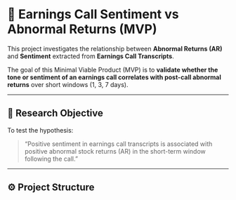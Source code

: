 # 🧠 Earnings Call Sentiment vs Abnormal Returns (MVP)

This project investigates the relationship between **Abnormal Returns (AR)** and **Sentiment** extracted from **Earnings Call Transcripts**.

The goal of this Minimal Viable Product (MVP) is to **validate whether the tone or sentiment of an earnings call correlates with post-call abnormal returns** over short windows (1, 3, 7 days).

---

## 🎯 Research Objective
To test the hypothesis:

> “Positive sentiment in earnings call transcripts is associated with positive abnormal stock returns (AR) in the short-term window following the call.”

---

## ⚙️ Project Structure
